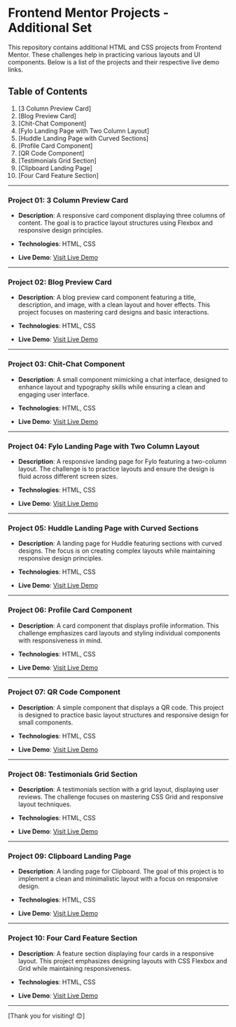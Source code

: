 # Frontend Mentor Projects - Additional Set

This repository contains additional HTML and CSS projects from Frontend Mentor. These challenges help in practicing various layouts and UI components. Below is a list of the projects and their respective live demo links.

## Table of Contents
1. [3 Column Preview Card]
2. [Blog Preview Card]
3. [Chit-Chat Component]
4. [Fylo Landing Page with Two Column Layout]
5. [Huddle Landing Page with Curved Sections]
6. [Profile Card Component]
7. [QR Code Component]
8. [Testimonials Grid Section]
9. [Clipboard Landing Page]
10. [Four Card Feature Section]

---

### Project 01: **3 Column Preview Card**

- **Description**: A responsive card component displaying three columns of content. The goal is to practice layout structures using Flexbox and responsive design principles.
  
- **Technologies**: HTML, CSS

- **Live Demo**: [Visit Live Demo](https://frontend-mentor-projects-2s4c1qofu-om-bhors-projects.vercel.app/)

---

### Project 02: **Blog Preview Card**

- **Description**: A blog preview card component featuring a title, description, and image, with a clean layout and hover effects. This project focuses on mastering card designs and basic interactions.
  
- **Technologies**: HTML, CSS

- **Live Demo**: [Visit Live Demo](https://www.frontendmentor.io/solutions/blog-preview-card-m8AB79KHb7)

---

### Project 03: **Chit-Chat Component**

- **Description**: A small component mimicking a chat interface, designed to enhance layout and typography skills while ensuring a clean and engaging user interface.
  
- **Technologies**: HTML, CSS

- **Live Demo**: [Visit Live Demo](https://frontend-mentor-projects-ohk3.vercel.app/)

---

### Project 04: **Fylo Landing Page with Two Column Layout**

- **Description**: A responsive landing page for Fylo featuring a two-column layout. The challenge is to practice layouts and ensure the design is fluid across different screen sizes.
  
- **Technologies**: HTML, CSS

- **Live Demo**: [Visit Live Demo](https://fylo-landing-page-with-two-layout-blush.vercel.app/)

---

### Project 05: **Huddle Landing Page with Curved Sections**

- **Description**: A landing page for Huddle featuring sections with curved designs. The focus is on creating complex layouts while maintaining responsive design principles.
  
- **Technologies**: HTML, CSS

- **Live Demo**: [Visit Live Demo](https://huddle-landing-page-with-curved-sections-lemon.vercel.app/)

---

### Project 06: **Profile Card Component**

- **Description**: A card component that displays profile information. This challenge emphasizes card layouts and styling individual components with responsiveness in mind.
  
- **Technologies**: HTML, CSS

- **Live Demo**: [Visit Live Demo](https://profile-card-component-seven-gamma.vercel.app/)

---

### Project 07: **QR Code Component**

- **Description**: A simple component that displays a QR code. This project is designed to practice basic layout structures and responsive design for small components.
  
- **Technologies**: HTML, CSS

- **Live Demo**: [Visit Live Demo](https://qr-code-component-tau-mocha.vercel.app/)

---

### Project 08: **Testimonials Grid Section**

- **Description**: A testimonials section with a grid layout, displaying user reviews. The challenge focuses on mastering CSS Grid and responsive layout techniques.
  
- **Technologies**: HTML, CSS

- **Live Demo**: [Visit Live Demo](https://testimonials-grid-section-six-beta.vercel.app/)

---

### Project 09: **Clipboard Landing Page**

- **Description**: A landing page for Clipboard. The goal of this project is to implement a clean and minimalistic layout with a focus on responsive design.
  
- **Technologies**: HTML, CSS

- **Live Demo**: [Visit Live Demo](https://clipboard-landing-page-gold.vercel.app/)

---

### Project 10: **Four Card Feature Section**

- **Description**: A feature section displaying four cards in a responsive layout. This project emphasizes designing layouts with CSS Flexbox and Grid while maintaining responsiveness.
  
- **Technologies**: HTML, CSS

- **Live Demo**: [Visit Live Demo](https://four-card-feature-section-mu-six.vercel.app/)

---

[Thank you for visiting! 😊]
